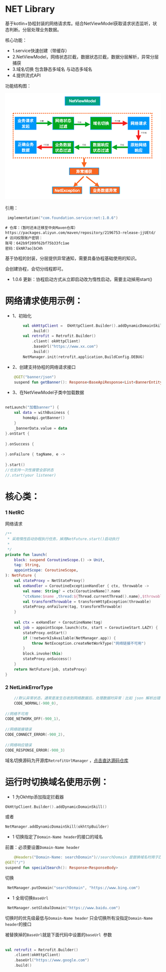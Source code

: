 # NET Library

基于kotlin+协程封装的网络请求库。结合NetViewModel获取请求状态监听，状态判断。分层处理业务数据。


核心功能：

* 1.service快速创建（带缓存）
* 2.NetViewModel，网络状态拦截，数据状态拦截，数据分层解析，异常分层捕获
* 3.域名切换 包含静态多域名 与动态多域名
* 4.提供流式API

功能结构图：

![结构图](images/function_structure.jpg) 

引用：

```kotlin
 implementation("com.foundation.service:net:1.0.6")
```

```agsl
# 仓库：（暂时还未迁移至中央Maven仓库）
https://packages.aliyun.com/maven/repository/2196753-release-jjUEtd/
# 访问权限账户密钥：
账号：642b9f209f62bf75b33fc1ae
密码：EkNR7ao]bCHh
```

基于协程的封装，分层提供异常通知，需要具备协程基础使用的知识。

会创建协程，会切分线程即可。

* 1.0.6 更新：协程启动方式从立即启动改为惰性启动，需要主动掉用start()

# 网络请求使用示例：

* 1、初始化

```kotlin
        val okHttpClient =  OkHttpClient.Builder().addDynamicDomainSkill()
            .build()
        val retrofit = Retrofit.Builder()
            .client( okHttpClient)
            .baseUrl("https://www.xx.com")
            .build()
        NetManager.init(retrofit,application,BuildConfig.DEBUG)
```

* 2、创建支持协程的网络请求接口

```kotlin
    @GET("banner/json")
    suspend fun getBanner(): Response<BaseApiResponse<List<BannerEntity>>>
```

* 3、在NetViewModel子类中加载数据


```kotlin

netLaunch("加载banner") {
    val data = withBusiness {
        homeApi.getBanner()
    }
    _bannerData.value = data
}.onStart {

}.onSuccess {

}.onFailure { tagName, e ->

}.start()
//也支持一次性接管全部状态
//.start(your listener)

```

# 核心类：

### 1 NetRC
网络请求

```kotlin
/**
 * 采用惰性启动协程执行任务，掉用NetFuture.start()启动执行
 *
 */
private fun launch(
    block: suspend CoroutineScope.() -> Unit,
    tag: String,
    appointScope: CoroutineScope,
): NetFuture {
    val stateProxy = NetStateProxy()
    val exHandler = CoroutineExceptionHandler { ctx, throwable ->
        val name: String? = ctx[CoroutineName]?.name
        "ctxName:$name ,thread:${Thread.currentThread().name},$throwable ".log(TAG)
        val transformThrowable = transformHttpException(throwable)
        stateProxy.onFailure(tag, transformThrowable)
    }

    val ctx = exHandler + CoroutineName(tag)
    val job = appointScope.launch(ctx, start = CoroutineStart.LAZY) {
        stateProxy.onStart()
        if (!networkIsAvailable(NetManager.app)) {
            throw NetException.createNetWorkType("网络链接不可用")
        }
        block.invoke(this)
        stateProxy.onSuccess()
    }
    return NetFuture(job, stateProxy)
}

```

### 2 NetLinkErrorType

```kotlin
    //默认异常状态，通常是发生在收到网络数据后，处理数据时异常：比如 json 解析出错
    CODE_NORMAL(-900_0),

//网络不可用
CODE_NETWORK_OFF(-900_1),

//网络链接错误
CODE_CONNECT_ERROR(-900_2),

//网络响应错误
CODE_RESPONSE_ERROR(-900_3)
```

域名切换源码为开源库`RetrofitUrlManager`
，[点击直达源码仓库](https://github.com/JessYanCoding/RetrofitUrlManager/blob/master/README-zh.md)

# 运行时切换域名使用示例：

* 1 为Okhttp添加指定拦截器

```kotlin
OkHttpClient.Builder().addDynamicDomainSkill()
```

或者

```kotlin
NetManager.addDynamicDomainSkill(okhttpBuilder)
```

* 1 切换指定了`Domain-Name header`的接口的域名

前置：必须要设置`Domain-Name header`

```kotlin
    @Headers("Domain-Name: searchDomain")//searchDomain 是替换域名时用于匹配接口的KEY
@GET("/")
suspend fun specialSearch(): Response<ResponseBody>
```

切换

```kotlin
 NetManager.putDomain("searchDomain", "https://www.bing.com")
```

* 1 全局切换`BaseUrl`

```kotlin
 NetManager.setGlobalDomain("https://www.baidu.com")
```

切换时的优先级最低与`Domain-Name header` 只会切换所有没指定`Domain-Name header`的接口

被替换掉的`BaseUrl`就是下面代码中设置的`baseUrl `参数

```kotlin

val retrofit = Retrofit.Builder()
    .client(okHttpClient)
    .baseUrl("https://www.google.com")
    .build()

```





